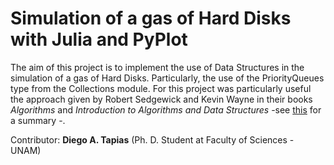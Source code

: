 Simulation of a gas of Hard Disks with Julia and PyPlot
============================================================================


The aim of this project is to implement the use of Data Structures in the simulation of a gas of Hard Disks. Particularly, the use of the PriorityQueues type from the Collections module. For this project was particularly useful the approach given by Robert Sedgewick and Kevin Wayne in their books *Algorithms* and *Introduction to Algorithms and Data Structures* -see [this](http://www.cs.princeton.edu/courses/archive/spr07/cos226/lectures/06PriorityQueues.pdf)
for a summary -.

Contributor: **Diego A. Tapias** (Ph. D. Student at Faculty of Sciences - UNAM)


